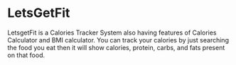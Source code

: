 # LetsGetFit
LetsgetFit is a Calories Tracker System also having features of Calories Calculator and BMI calculator. You can track your calories by just searching the food you eat then it will show calories, protein, carbs, and fats present on that food. 
